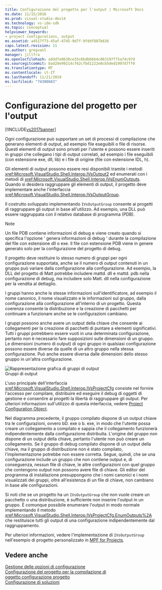 ```yaml
---
title: Configurazione del progetto per l'output | Microsoft Docs
ms.date: 11/15/2016
ms.prod: visual-studio-dev14
ms.technology: vs-ide-sdk
ms.topic: conceptual
helpviewer_keywords:
- project configurations, output
ms.assetid: a4517f73-45af-4745-9d7f-9fddf887b636
caps.latest.revision: 11
ms.author: gregvanl
manager: jillfra
ms.openlocfilehash: addd7e8630ce35c6bdbbbb4c063197f75a74c97d
ms.sourcegitcommit: bad28e99214cf62cfbd1222e8cb5ded1997d7ff0
ms.translationtype: MT
ms.contentlocale: it-IT
ms.lasthandoff: 11/21/2019
ms.locfileid: "74300683"
---
```

# <a name="project-configuration-for-output"></a>Configurazione del progetto per l'output
[!INCLUDE[vs2017banner](../../includes/vs2017banner.md)]

Ogni configurazione può supportare un set di processi di compilazione che generano elementi di output, ad esempio file eseguibili o file di risorse. Questi elementi di output sono privati per l'utente e possono essere inseriti in gruppi che collegano i tipi di output correlati, ad esempio i file eseguibili (con estensione exe, dll, lib) e i file di origine (file con estensione IDL, h).  
  
 Gli elementi di output possono essere resi disponibili tramite i metodi <xref:Microsoft.VisualStudio.Shell.Interop.IVsOutput2> ed enumerati con i metodi di <xref:Microsoft.VisualStudio.Shell.Interop.IVsEnumOutputs>. Quando si desidera raggruppare gli elementi di output, il progetto deve implementare anche l'interfaccia <xref:Microsoft.VisualStudio.Shell.Interop.IVsOutputGroup>.  
  
 Il costrutto sviluppato implementando `IVsOutputGroup` consente ai progetti di raggruppare gli output in base all'utilizzo. Ad esempio, una DLL può essere raggruppata con il relativo database di programma (PDB).  
  
> [!NOTE]
> Un file PDB contiene informazioni di debug e viene creato quando si specifica l'opzione ' genera informazioni di debug ' durante la compilazione del file con estensione dll o exe. Il file con estensione PDB viene in genere generato solo per la configurazione del progetto di debug.  
  
 Il progetto deve restituire lo stesso numero di gruppi per ogni configurazione supportata, anche se il numero di output contenuti in un gruppo può variare dalla configurazione alla configurazione. Ad esempio, la DLL del progetto di Matt potrebbe includere mattd. dll e mattd. pdb nella configurazione di debug, ma includere solo Matt. dll nella configurazione per la vendita al dettaglio.  
  
 I gruppi hanno anche le stesse informazioni sull'identificatore, ad esempio il nome canonico, il nome visualizzato e le informazioni sul gruppo, dalla configurazione alla configurazione all'interno di un progetto. Questa coerenza consente la distribuzione e la creazione di pacchetti per continuare a funzionare anche se le configurazioni cambiano.  
  
 I gruppi possono anche avere un output della chiave che consente ai collegamenti per la creazione di pacchetti di puntare a elementi significativi. Tutti i gruppi potrebbero essere vuoti in una determinata configurazione, pertanto non è necessario fare supposizioni sulle dimensioni di un gruppo. Le dimensioni (numero di output) di ogni gruppo in qualsiasi configurazione possono essere diverse da quelle di un altro gruppo nella stessa configurazione. Può anche essere diversa dalle dimensioni dello stesso gruppo in un'altra configurazione.  
  
 ![Rappresentazione grafica di gruppi di output](../../extensibility/internals/media/vsoutputgroups.gif "vsOutputGroups")  
Gruppi di output  
  
 L'uso principale dell'interfaccia <xref:Microsoft.VisualStudio.Shell.Interop.IVsProjectCfg> consiste nel fornire l'accesso per compilare, distribuire ed eseguire il debug di oggetti di gestione e consentire ai progetti la libertà di raggruppare gli output. Per ulteriori informazioni sull'utilizzo di questa interfaccia, vedere [Project Configuration Object](../../extensibility/internals/project-configuration-object.md).  
  
 Nel diagramma precedente, il gruppo compilato dispone di un output chiave tra le configurazioni, ovvero bD. exe o b. exe, in modo che l'utente possa creare un collegamento a compilato e sappia che il collegamento funzionerà indipendentemente dalla configurazione distribuita. L'origine del gruppo non dispone di un output della chiave, pertanto l'utente non può creare un collegamento. Se il gruppo di debug compilato dispone di un output della chiave, ma il gruppo di distribuzione non è stato compilato, l'implementazione potrebbe non essere corretta. Segue, quindi, che se una configurazione include un gruppo che non contiene output e, di conseguenza, nessun file di chiave, le altre configurazioni con quel gruppo che contengono output non possono avere file di chiave. Gli editor del programma di installazione presuppongono che i nomi canonici e i nomi visualizzati dei gruppi, oltre all'esistenza di un file di chiave, non cambiano in base alle configurazioni.  
  
 Si noti che se un progetto ha un `IVsOutputGroup` che non vuole creare un pacchetto o una distribuzione, è sufficiente non inserire l'output in un gruppo. È comunque possibile enumerare l'output in modo normale implementando il metodo <xref:Microsoft.VisualStudio.Shell.Interop.IVsProjectCfg.EnumOutputs%2A> che restituisce tutti gli output di una configurazione indipendentemente dal raggruppamento.  
  
 Per ulteriori informazioni, vedere l'implementazione di `IVsOutputGroup` nell'esempio di progetto personalizzato in [MPF for Projects](https://archive.codeplex.com/?p=mpfproj12).  
  
## <a name="see-also"></a>Vedere anche  
 [Gestione delle opzioni di configurazione](../../extensibility/internals/managing-configuration-options.md)   
 [Configurazione del progetto per la compilazione di](../../extensibility/internals/project-configuration-for-building.md)   
   [oggetto configurazione progetto](../../extensibility/internals/project-configuration-object.md)  
 [Configurazione di soluzioni](../../extensibility/internals/solution-configuration.md)
